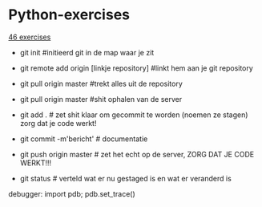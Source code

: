 Python-exercises
================
<a href="http://www.ling.gu.se/~lager/python_exercises.html" target="_blank">46 exercises</a>

* git init #initieerd git in de map waar je zit
* git remote add origin [linkje repository] #linkt hem aan je git repository
* git pull origin master #trekt alles uit de repository


* git pull origin master #shit ophalen van de server
* git add . # zet shit klaar om gecommit te worden (noemen ze stagen) zorg dat je code werkt!
* git commit -m'bericht' # documentatie
* git push origin master # zet het echt op de server, ZORG DAT JE CODE WERKT!!!
* git status # verteld wat er nu gestaged is en wat er veranderd is


debugger:
import pdb; pdb.set_trace()
